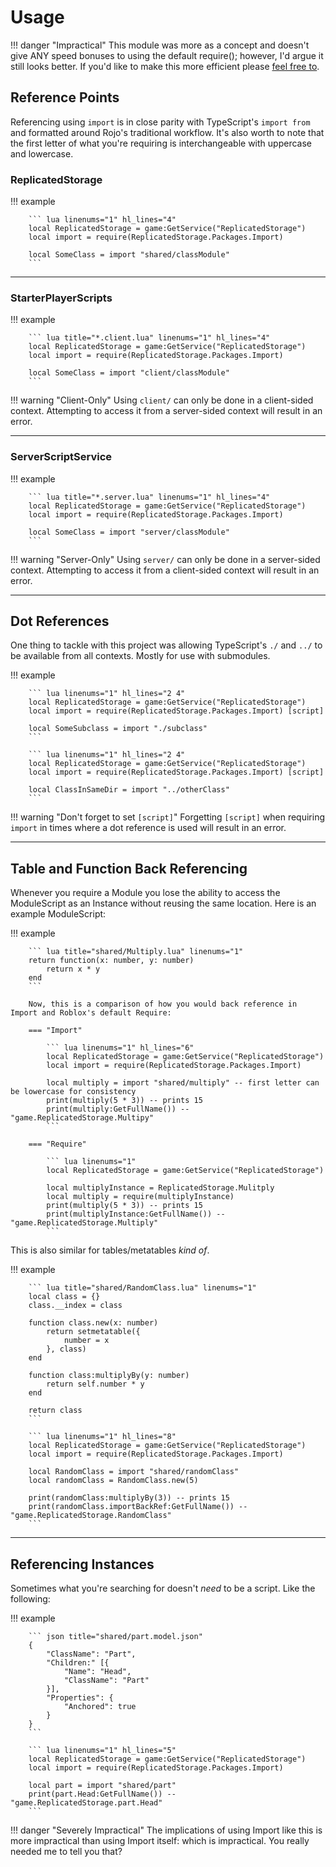 # Usage

!!! danger "Impractical"
    This module was more as a concept and doesn't give ANY speed bonuses to using the default require(); however, I'd argue it still looks better. If you'd like to make this more efficient please [feel free to](https://github.com/alexinite/WallyPackages/fork).

## Reference Points

Referencing using `import` is in close parity with TypeScript's `import from` and formatted around Rojo's traditional workflow. It's also worth to note that the first letter of what you're requiring is interchangeable with uppercase and lowercase.

### ReplicatedStorage

!!! example

        ``` lua linenums="1" hl_lines="4"
        local ReplicatedStorage = game:GetService("ReplicatedStorage")
        local import = require(ReplicatedStorage.Packages.Import)

        local SomeClass = import "shared/classModule"
        ```

-----

### StarterPlayerScripts

!!! example

        ``` lua title="*.client.lua" linenums="1" hl_lines="4"
        local ReplicatedStorage = game:GetService("ReplicatedStorage")
        local import = require(ReplicatedStorage.Packages.Import)

        local SomeClass = import "client/classModule"
        ```

!!! warning "Client-Only"
        Using `client/` can only be done in a client-sided context. Attempting to access it from a server-sided context will result in an error.

-----

### ServerScriptService

!!! example

        ``` lua title="*.server.lua" linenums="1" hl_lines="4"
        local ReplicatedStorage = game:GetService("ReplicatedStorage")
        local import = require(ReplicatedStorage.Packages.Import)

        local SomeClass = import "server/classModule"
        ```

!!! warning "Server-Only"
        Using `server/` can only be done in a server-sided context. Attempting to access it from a client-sided context will result in an error.

-----

## Dot References

One thing to tackle with this project was allowing TypeScript's `./` and `../` to be available from all contexts. Mostly for use with submodules.

!!! example

        ``` lua linenums="1" hl_lines="2 4"
        local ReplicatedStorage = game:GetService("ReplicatedStorage")
        local import = require(ReplicatedStorage.Packages.Import) [script]

        local SomeSubclass = import "./subclass"
        ```

        ``` lua linenums="1" hl_lines="2 4"
        local ReplicatedStorage = game:GetService("ReplicatedStorage")
        local import = require(ReplicatedStorage.Packages.Import) [script]

        local ClassInSameDir = import "../otherClass"
        ```

!!! warning "Don't forget to set `[script]`"
        Forgetting `[script]` when requiring `import` in times where a dot reference is used will result in an error.

-----

## Table and Function Back Referencing

Whenever you require a Module you lose the ability to access the ModuleScript as an Instance without reusing the same location. Here is an example ModuleScript:

!!! example

        ``` lua title="shared/Multiply.lua" linenums="1"
        return function(x: number, y: number)
            return x * y
        end
        ```

        Now, this is a comparison of how you would back reference in Import and Roblox's default Require:

        === "Import"

            ``` lua linenums="1" hl_lines="6"
            local ReplicatedStorage = game:GetService("ReplicatedStorage")
            local import = require(ReplicatedStorage.Packages.Import)

            local multiply = import "shared/multiply" -- first letter can be lowercase for consistency
            print(multiply(5 * 3)) -- prints 15
            print(multiply:GetFullName()) -- "game.ReplicatedStorage.Multipy"
            ```

        === "Require"

            ``` lua linenums="1"
            local ReplicatedStorage = game:GetService("ReplicatedStorage")

            local multiplyInstance = ReplicatedStorage.Mulitply
            local multiply = require(multiplyInstance)
            print(multiply(5 * 3)) -- prints 15
            print(multiplyInstance:GetFullName()) -- "game.ReplicatedStorage.Multiply"
            ```

This is also similar for tables/metatables *kind of*.

!!! example

        ``` lua title="shared/RandomClass.lua" linenums="1"
        local class = {}
        class.__index = class

        function class.new(x: number)
            return setmetatable({
                number = x
            }, class)
        end

        function class:multiplyBy(y: number)
            return self.number * y
        end

        return class
        ```

        ``` lua linenums="1" hl_lines="8"
        local ReplicatedStorage = game:GetService("ReplicatedStorage")
        local import = require(ReplicatedStorage.Packages.Import)

        local RandomClass = import "shared/randomClass"
        local randomClass = RandomClass.new(5)

        print(randomClass:multiplyBy(3)) -- prints 15
        print(randomClass.importBackRef:GetFullName()) -- "game.ReplicatedStorage.RandomClass"
        ```

-----

## Referencing Instances

Sometimes what you're searching for doesn't *need* to be a script. Like the following:

!!! example

        ``` json title="shared/part.model.json"
        {
            "ClassName": "Part",
            "Children:" [{
                "Name": "Head",
                "ClassName": "Part"
            }],
            "Properties": {
                "Anchored": true
            }
        }
        ```

        ``` lua linenums="1" hl_lines="5"
        local ReplicatedStorage = game:GetService("ReplicatedStorage")
        local import = require(ReplicatedStorage.Packages.Import)

        local part = import "shared/part"
        print(part.Head:GetFullName()) -- "game.ReplicatedStorage.part.Head"
        ```

!!! danger "Severely Impractical"
        The implications of using Import like this is more impractical than using Import itself: which is impractical. You really needed me to tell you that?
